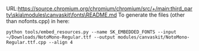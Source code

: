 URL:https://source.chromium.org/chromium/chromium/src/+/main:third_party\skia\modules\canvaskit\fonts\README.md
To generate the files (other than nofonts.cpp) in here:

    python tools/embed_resources.py --name SK_EMBEDDED_FONTS --input ~/Downloads/NotoMono-Regular.ttf --output modules/canvaskit/NotoMono-Regular.ttf.cpp --align 4
